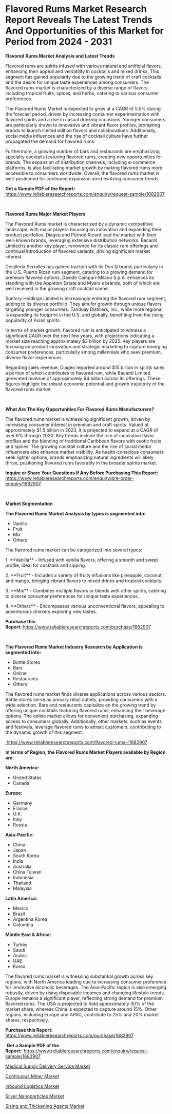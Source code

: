 <p><h1>Flavored Rums Market Research Report Reveals The Latest Trends And Opportunities of this Market for Period from 2024 - 2031</h1></p><p><strong>Flavored Rums Market Analysis and Latest Trends</strong></p>
<p><p>Flavored rums are spirits infused with various natural and artificial flavors, enhancing their appeal and versatility in cocktails and mixed drinks. This segment has gained popularity due to the growing trend of craft cocktails and the desire for unique taste experiences among consumers. The flavored rums market is characterized by a diverse range of flavors, including tropical fruits, spices, and herbs, catering to various consumer preferences.</p><p>The Flavored Rums Market is expected to grow at a CAGR of 5.5% during the forecast period, driven by increasing consumer experimentation with flavored spirits and a rise in casual drinking occasions. Younger consumers are particularly drawn to innovative and vibrant flavor profiles, prompting brands to launch limited edition flavors and collaborations. Additionally, social media influences and the rise of cocktail culture have further propagated the demand for flavored rums.</p><p>Furthermore, a growing number of bars and restaurants are emphasizing specialty cocktails featuring flavored rums, creating new opportunities for brands. The expansion of distribution channels, including e-commerce platforms, is also facilitating market growth by making flavored rums more accessible to consumers worldwide. Overall, the flavored rums market is well-positioned for continued expansion amid evolving consumer trends.</p></p>
<p><strong>Get a Sample PDF of the Report:&nbsp;</strong> <a href="https://www.reliableresearchreports.com/enquiry/request-sample/1682907?utm_campaign=13&utm_medium=2&utm_source=Github&utm_content=ia&utm_term=15102024&utm_id=flavored-rums">https://www.reliableresearchreports.com/enquiry/request-sample/1682907</a></p>
<p>&nbsp;</p>
<p><strong>Flavored Rums Major Market Players</strong></p>
<p><p>The Flavored Rums market is characterized by a dynamic competitive landscape, with major players focusing on innovation and expanding their product portfolios. Diageo and Pernod Ricard lead the market with their well-known brands, leveraging extensive distribution networks. Bacardi Limited is another key player, renowned for its classic rum offerings and continual introduction of flavored variants, driving significant market interest.</p><p>Destilería Serrallés has gained traction with its Don Q brand, particularly in the U.S. Puerto Rican rum segment, catering to a growing demand for premium flavored options. Davide Campari-Milano S.p.A. enhances its standing with the Appleton Estate and Myers's brands, both of which are well received in the growing craft cocktail scene.</p><p>Suntory Holdings Limited is increasingly entering the flavored rum segment, adding to its diverse portfolio. They aim for growth through unique flavors targeting younger consumers. Tanduay Distillers, Inc., while more regional, is expanding its footprint in the U.S. and globally, benefiting from the rising popularity of Asian spirits.</p><p>In terms of market growth, flavored rum is anticipated to witness a significant CAGR over the next few years, with projections indicating a market size reaching approximately $3 billion by 2025. Key players are focusing on product innovation and strategic marketing to capture emerging consumer preferences, particularly among millennials who seek premium, diverse flavor experiences.</p><p>Regarding sales revenue, Diageo reported around $15 billion in spirits sales, a portion of which contributes to flavored rum, while Bacardi Limited generated revenue of approximately $4 billion across its offerings. These figures highlight the robust economic potential and growth trajectory of the flavored rums market.</p></p>
<p>&nbsp;</p>
<p><strong>What Are The Key Opportunities For Flavored Rums Manufacturers?</strong></p>
<p><p>The flavored rums market is witnessing significant growth, driven by increasing consumer interest in premium and craft spirits. Valued at approximately $1.5 billion in 2023, it is projected to expand at a CAGR of over 6% through 2030. Key trends include the rise of innovative flavor profiles and the blending of traditional Caribbean flavors with exotic fruits and spices. The growing cocktail culture and the rise of social media influencers also enhance market visibility. As health-conscious consumers seek lighter options, brands emphasizing natural ingredients will likely thrive, positioning flavored rums favorably in the broader spirits market.</p></p>
<p><strong>Inquire or Share Your Questions If Any Before Purchasing This Report:</strong> <a href="https://www.reliableresearchreports.com/enquiry/pre-order-enquiry/1682907?utm_campaign=13&utm_medium=2&utm_source=Github&utm_content=ia&utm_term=15102024&utm_id=flavored-rums">https://www.reliableresearchreports.com/enquiry/pre-order-enquiry/1682907</a></p>
<p>&nbsp;</p>
<p><strong>Market Segmentation</strong></p>
<p><strong>The Flavored Rums Market Analysis by types is segmented into:</strong></p>
<p><ul><li>Vanilla</li><li>Fruit</li><li>Mix</li><li>Others</li></ul></p>
<p><p>The flavored rums market can be categorized into several types: </p><p>1. **Vanilla** - Infused with vanilla flavors, offering a smooth and sweet profile, ideal for cocktails and sipping.</p><p>2. **Fruit** - Includes a variety of fruity infusions like pineapple, coconut, and mango, bringing vibrant flavors to mixed drinks and tropical cocktails.</p><p>3. **Mix** - Combines multiple flavors or blends with other spirits, catering to diverse consumer preferences for unique taste experiences.</p><p>4. **Others** - Encompasses various unconventional flavors, appealing to adventurous drinkers exploring new tastes.</p></p>
<p><strong>Purchase this Report:&nbsp;</strong><a href="https://www.reliableresearchreports.com/purchase/1682907?utm_campaign=13&utm_medium=2&utm_source=Github&utm_content=ia&utm_term=15102024&utm_id=flavored-rums">https://www.reliableresearchreports.com/purchase/1682907</a></p>
<p>&nbsp;</p>
<p><strong>The Flavored Rums Market Industry Research by Application is segmented into:</strong></p>
<p><ul><li>Bottle Stores</li><li>Bars</li><li>Online</li><li>Restaurants</li><li>Others</li></ul></p>
<p><p>The flavored rums market finds diverse applications across various sectors. Bottle stores serve as primary retail outlets, providing consumers with a wide selection. Bars and restaurants capitalize on the growing trend by offering unique cocktails featuring flavored rums, enhancing their beverage options. The online market allows for convenient purchasing, expanding access to consumers globally. Additionally, other markets, such as events and festivals, leverage flavored rums to attract customers, contributing to the dynamic growth of this segment.</p></p>
<p><a href="https://www.reliableresearchreports.com/flavored-rums-r1682907?utm_campaign=13&utm_medium=2&utm_source=Github&utm_content=ia&utm_term=15102024&utm_id=flavored-rums">&nbsp;https://www.reliableresearchreports.com/flavored-rums-r1682907</a></p>
<p><strong>In terms of Region, the Flavored Rums Market Players available by Region are:</strong></p>
<p>
    <p> <strong> North America: </strong>
        <ul>
            <li>United States</li>
            <li>Canada</li>
        </ul>
        </p> 
    <p> <strong> Europe: </strong>
        <ul>
            <li>Germany</li>
            <li>France</li>
            <li>U.K.</li>
            <li>Italy</li>
            <li>Russia</li>
        </ul>
        </p> 
    <p> <strong> Asia-Pacific: </strong>
        <ul>
            <li>China</li>
            <li>Japan</li>
            <li>South Korea</li>
            <li>India</li>
            <li>Australia</li>
            <li>China Taiwan</li>
            <li>Indonesia</li>
            <li>Thailand</li>
            <li>Malaysia</li>
        </ul>
        </p> 
    <p> <strong> Latin America: </strong>
        <ul>
            <li>Mexico</li>
            <li>Brazil</li>
            <li>Argentina Korea</li>
            <li>Colombia</li>
        </ul>
        </p> 
    <p> <strong> Middle East & Africa: </strong>
        <ul>
            <li>Turkey</li>
            <li>Saudi</li>
            <li>Arabia</li>
            <li>UAE</li>
            <li>Korea</li>
        </ul>
    </p>
    </p>
<p><p>The flavored rums market is witnessing substantial growth across key regions, with North America leading due to increasing consumer preference for innovative alcoholic beverages. The Asia-Pacific region is also emerging robustly, driven by rising disposable incomes and changing lifestyle trends. Europe remains a significant player, reflecting strong demand for premium flavored rums. The USA is projected to hold approximately 30% of the market share, whereas China is expected to capture around 15%. Other regions, including Europe and APAC, contribute to 25% and 20% market shares, respectively.</p></p>
<p><strong>Purchase this Report: </strong><a href="https://www.reliableresearchreports.com/purchase/1682907?utm_campaign=13&utm_medium=2&utm_source=Github&utm_content=ia&utm_term=15102024&utm_id=flavored-rums">https://www.reliableresearchreports.com/purchase/1682907</a></p>
<p>&nbsp;<strong>Get a Sample PDF of the Report:&nbsp;&nbsp;</strong><a href="https://www.reliableresearchreports.com/enquiry/request-sample/1682907?utm_campaign=13&utm_medium=2&utm_source=Github&utm_content=ia&utm_term=15102024&utm_id=flavored-rums">https://www.reliableresearchreports.com/enquiry/request-sample/1682907</a></p>
<p><strong></strong></p>
<p><p><a href="https://github.com/MariaWashington76/Market-Research-Report-List-1/blob/main/medical-supply-delivery-service-market.md?utm_campaign=13&utm_medium=2&utm_source=Github&utm_content=ia&utm_term=15102024&utm_id=flavored-rums">Medical Supply Delivery Service Market</a></p><p><a href="https://issuu.com/reportprime-2/docs/continuous-miner-market-size-2030.p_8ef84686432bbe?utm_campaign=13&utm_medium=2&utm_source=Github&utm_content=ia&utm_term=15102024&utm_id=flavored-rums">Continuous Miner Market</a></p><p><a href="https://github.com/pinesamshigoz/Market-Research-Report-List-1/blob/main/inbound-logistics-market.md?utm_campaign=13&utm_medium=2&utm_source=Github&utm_content=ia&utm_term=15102024&utm_id=flavored-rums">Inbound Logistics Market</a></p><p><a href="https://www.linkedin.com/pulse/strategic-market-insights-global-silver-nanoparticles-2024-lvv7e?utm_campaign=13&utm_medium=2&utm_source=Github&utm_content=ia&utm_term=15102024&utm_id=flavored-rums">Silver Nanoparticles Market</a></p><p><a href="https://www.linkedin.com/pulse/navigating-sizing-thickening-agents-market-expert-analysis-jevzc?utm_campaign=13&utm_medium=2&utm_source=Github&utm_content=ia&utm_term=15102024&utm_id=flavored-rums">Sizing and Thickening Agents Market</a></p></p>